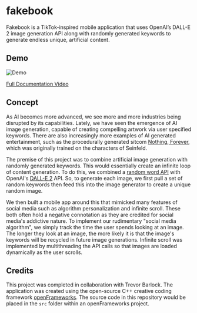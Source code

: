 # fakebook

Fakebook is a TikTok-inspired mobile application that uses OpenAI’s DALL-E 2 image generation API along with randomly generated keywords to generate endless unique, artificial content.

## Demo

![Demo](./demo.gif)

[Full Documentation Video](https://drive.google.com/file/d/13Z5fcmwQAz40yc3dbGC98_zp-XDESRPg/view?usp=sharing)

## Concept

As AI becomes more advanced, we see more and more industries being disrupted by its capabilities. Lately, we have seen the emergence of AI image generation, capable of creating compelling artwork via user specified keywords. There are also increasingly more examples of AI generated entertainment, such as the procedurally generated sitcom [Nothing, Forever](https://en.wikipedia.org/wiki/Nothing,_Forever), which was originally trained on the characters of Seinfeld.

The premise of this project was to combine artificial image generation with randomly generated keywords. This would essentially create an infinite loop of content generation. To do this, we combined a [random word API](https://random-word-api.herokuapp.com/home) with OpenAI's [DALL-E 2](https://openai.com/dall-e-2) API. So, to generate each image, we first pull a set of random keywords then feed this into the image generator to create a unique random image.

We then built a mobile app around this that mimicked many features of social media such as algorithm personalization and infinite scroll. These both often hold a negative connotation as they are credited for social media's addictive nature. To implement our rudimentary "social media algorithm", we simply track the time the user spends looking at an image. The longer they look at an image, the more likely it is that the image's keywords will be recycled in future image generations. Infinite scroll was implemented by multithreading the API calls so that images are loaded dynamically as the user scrolls.

## Credits

This project was completed in collaboration with Trevor Barlock. The application was created using the open-source C++ creative coding framework [openFrameworks](https://openframeworks.cc/). The source code in this repository would be placed in the `src` folder within an openFrameworks project.
